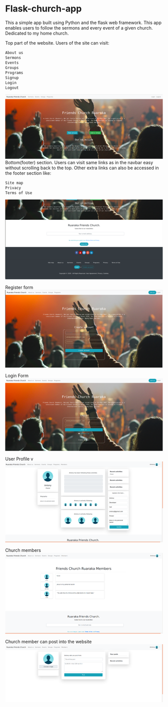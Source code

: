 # Flask-church-app
This a simple app built using Python and the flask web framework. This app enables users to follow the sermons and every event of a given church. Dedicated to my home church.

Top part of the website.
Users of the site can visit:  
```
About us 
Sermons
Events
Groups
Programs
Signup
Login
Logout
```
![](https://github.com/AntonyIS/Flask-church-app/blob/master/app/static/imgs/church_shot1.png)
Bottom(footer) section.
Users can visit same links as in the navbar easy without scrolling back to the top. Other extra links can also be accessed in the footer section like:
```
Site map
Privacy
Terms of Use
```
![](https://github.com/AntonyIS/Flask-church-app/blob/master/app/static/imgs/footer_img.png)


Register form
![](https://github.com/AntonyIS/Flask-church-app/blob/master/app/static/imgs/signup_church.png)


Login Form
![](https://github.com/AntonyIS/Flask-church-app/blob/master/app/static/imgs/login_church.png)

User Profile
v![](https://github.com/AntonyIS/Flask-church-app/blob/master/app/static/imgs/user_profile.png)

Church members
![](https://github.com/AntonyIS/Flask-church-app/blob/master/app/static/imgs/members.png)


Church member can post into the website
![](https://github.com/AntonyIS/Flask-church-app/blob/master/app/static/imgs/church_post.png)